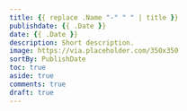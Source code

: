 ```yaml
---
title: {{ replace .Name "-" " " | title }}
publishdate: {{ .Date }}
date: {{ .Date }}
description: Short description.
image: https://via.placeholder.com/350x350
sortBy: PublishDate
toc: true
aside: true
comments: true
draft: true
---
```


